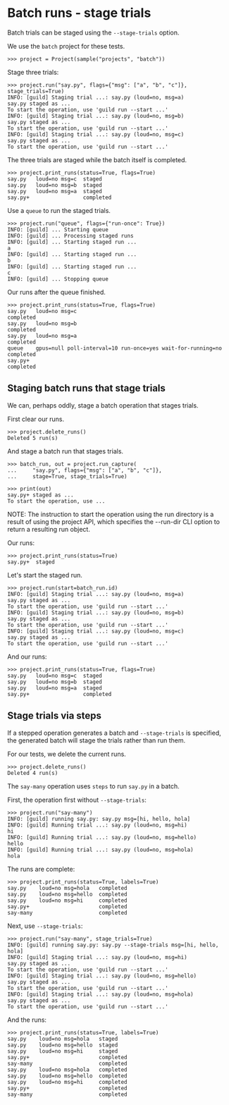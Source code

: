 # Batch runs - stage trials

Batch trials can be staged using the `--stage-trials` option.

We use the `batch` project for these tests.

    >>> project = Project(sample("projects", "batch"))

Stage three trials:

    >>> project.run("say.py", flags={"msg": ["a", "b", "c"]}, stage_trials=True)
    INFO: [guild] Staging trial ...: say.py (loud=no, msg=a)
    say.py staged as ...
    To start the operation, use 'guild run --start ...'
    INFO: [guild] Staging trial ...: say.py (loud=no, msg=b)
    say.py staged as ...
    To start the operation, use 'guild run --start ...'
    INFO: [guild] Staging trial ...: say.py (loud=no, msg=c)
    say.py staged as ...
    To start the operation, use 'guild run --start ...'

The three trials are staged while the batch itself is completed.

    >>> project.print_runs(status=True, flags=True)
    say.py   loud=no msg=c  staged
    say.py   loud=no msg=b  staged
    say.py   loud=no msg=a  staged
    say.py+                 completed

Use a `queue` to run the staged trials.

    >>> project.run("queue", flags={"run-once": True})
    INFO: [guild] ... Starting queue
    INFO: [guild] ... Processing staged runs
    INFO: [guild] ... Starting staged run ...
    a
    INFO: [guild] ... Starting staged run ...
    b
    INFO: [guild] ... Starting staged run ...
    c
    INFO: [guild] ... Stopping queue

Our runs after the queue finished.

    >>> project.print_runs(status=True, flags=True)
    say.py   loud=no msg=c                                                completed
    say.py   loud=no msg=b                                                completed
    say.py   loud=no msg=a                                                completed
    queue    gpus=null poll-interval=10 run-once=yes wait-for-running=no  completed
    say.py+                                                               completed

## Staging batch runs that stage trials

We can, perhaps oddly, stage a batch operation that stages trials.

First clear our runs.

    >>> project.delete_runs()
    Deleted 5 run(s)

And stage a batch run that stages trials.

    >>> batch_run, out = project.run_capture(
    ...     "say.py", flags={"msg": ["a", "b", "c"]},
    ...     stage=True, stage_trials=True)

    >>> print(out)
    say.py+ staged as ...
    To start the operation, use ...

NOTE: The instruction to start the operation using the run directory
is a result of using the project API, which specifies the --run-dir
CLI option to return a resulting run object.

Our runs:

    >>> project.print_runs(status=True)
    say.py+  staged

Let's start the staged run.

    >>> project.run(start=batch_run.id)
    INFO: [guild] Staging trial ...: say.py (loud=no, msg=a)
    say.py staged as ...
    To start the operation, use 'guild run --start ...'
    INFO: [guild] Staging trial ...: say.py (loud=no, msg=b)
    say.py staged as ...
    To start the operation, use 'guild run --start ...'
    INFO: [guild] Staging trial ...: say.py (loud=no, msg=c)
    say.py staged as ...
    To start the operation, use 'guild run --start ...'

And our runs:

    >>> project.print_runs(status=True, flags=True)
    say.py   loud=no msg=c  staged
    say.py   loud=no msg=b  staged
    say.py   loud=no msg=a  staged
    say.py+                 completed

## Stage trials via steps

If a stepped operation generates a batch and `--stage-trials` is
specified, the generated batch will stage the trials rather than run
them.

For our tests, we delete the current runs.

    >>> project.delete_runs()
    Deleted 4 run(s)

The `say-many` operation uses `steps` to run `say.py` in a batch.

First, the operation first without `--stage-trials`:

    >>> project.run("say-many")
    INFO: [guild] running say.py: say.py msg=[hi, hello, hola]
    INFO: [guild] Running trial ...: say.py (loud=no, msg=hi)
    hi
    INFO: [guild] Running trial ...: say.py (loud=no, msg=hello)
    hello
    INFO: [guild] Running trial ...: say.py (loud=no, msg=hola)
    hola

The runs are complete:

    >>> project.print_runs(status=True, labels=True)
    say.py    loud=no msg=hola   completed
    say.py    loud=no msg=hello  completed
    say.py    loud=no msg=hi     completed
    say.py+                      completed
    say-many                     completed

Next, use `--stage-trials`:

    >>> project.run("say-many", stage_trials=True)
    INFO: [guild] running say.py: say.py --stage-trials msg=[hi, hello, hola]
    INFO: [guild] Staging trial ...: say.py (loud=no, msg=hi)
    say.py staged as ...
    To start the operation, use 'guild run --start ...'
    INFO: [guild] Staging trial ...: say.py (loud=no, msg=hello)
    say.py staged as ...
    To start the operation, use 'guild run --start ...'
    INFO: [guild] Staging trial ...: say.py (loud=no, msg=hola)
    say.py staged as ...
    To start the operation, use 'guild run --start ...'

And the runs:

    >>> project.print_runs(status=True, labels=True)
    say.py    loud=no msg=hola   staged
    say.py    loud=no msg=hello  staged
    say.py    loud=no msg=hi     staged
    say.py+                      completed
    say-many                     completed
    say.py    loud=no msg=hola   completed
    say.py    loud=no msg=hello  completed
    say.py    loud=no msg=hi     completed
    say.py+                      completed
    say-many                     completed
